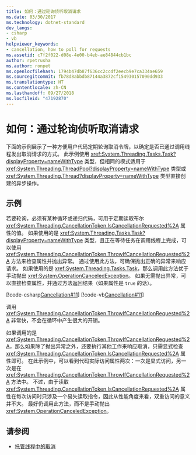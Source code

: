 ```yaml
---
title: 如何：通过轮询侦听取消请求
ms.date: 03/30/2017
ms.technology: dotnet-standard
dev_langs:
- csharp
- vb
helpviewer_keywords:
- cancellation, how to poll for requests
ms.assetid: c7f2f022-d08e-4e00-b4eb-ae84844cb1bc
author: rpetrusha
ms.author: ronpet
ms.openlocfilehash: 1794b47db87f636cc2ccdf2eecb9e7ca334ae659
ms.sourcegitcommit: fb78d8abbdb87144a3872cf154930157090dd933
ms.translationtype: HT
ms.contentlocale: zh-CN
ms.lasthandoff: 09/27/2018
ms.locfileid: "47192870"
---
```

# <a name="how-to-listen-for-cancellation-requests-by-polling"></a>如何：通过轮询侦听取消请求
下面的示例展示了一种方便用户代码定期轮询取消令牌，以确定是否已通过调用线程发出取消请求的方式。 此示例使用 <xref:System.Threading.Tasks.Task?displayProperty=nameWithType> 类型，但相同的模式适用于 <xref:System.Threading.ThreadPool?displayProperty=nameWithType> 类型或 <xref:System.Threading.Thread?displayProperty=nameWithType> 类型直接创建的异步操作。  
  
## <a name="example"></a>示例  
 若要轮询，必须有某种循环或递归代码，可用于定期读取布尔 <xref:System.Threading.CancellationToken.IsCancellationRequested%2A> 属性的值。 如果使用的是 <xref:System.Threading.Tasks.Task?displayProperty=nameWithType> 类型，且正在等待任务在调用线程上完成，可以使用 <xref:System.Threading.CancellationToken.ThrowIfCancellationRequested%2A> 方法来检查属性并抛出异常。 通过使用此方法，可确保抛出正确的异常来响应请求。 如果使用的是 <xref:System.Threading.Tasks.Task>，那么调用此方法优于手动抛出 <xref:System.OperationCanceledException>。 如果无需抛出异常，可以直接检查属性，并通过方法返回结果（如果属性是 `true` 的话）。  
  
 [!code-csharp[Cancellation#11](../../../samples/snippets/csharp/VS_Snippets_Misc/cancellation/cs/cancellationex11.cs#11)]
 [!code-vb[Cancellation#11](../../../samples/snippets/visualbasic/VS_Snippets_Misc/cancellation/vb/cancellationex11.vb#11)]  
  
 调用 <xref:System.Threading.CancellationToken.ThrowIfCancellationRequested%2A> 非常快，不会在循环中产生很大的开销。  
  
 如果调用的是 <xref:System.Threading.CancellationToken.ThrowIfCancellationRequested%2A>，那么如果除了抛出异常之外，还要执行其他工作来响应取消，只需显式检查 <xref:System.Threading.CancellationToken.IsCancellationRequested%2A> 属性即可。 在此示例中，可以看到代码实际访问属性两次：一次是显式访问，另一次是在 <xref:System.Threading.CancellationToken.ThrowIfCancellationRequested%2A> 方法中。 不过，由于读取 <xref:System.Threading.CancellationToken.IsCancellationRequested%2A> 属性在每次访问时只涉及一个易失读取指令，因此从性能角度来看，双重访问的意义并不大。 最好仍调用此方法，而不是手动抛出 <xref:System.OperationCanceledException>。  
  
## <a name="see-also"></a>请参阅

- [托管线程中的取消](../../../docs/standard/threading/cancellation-in-managed-threads.md)

